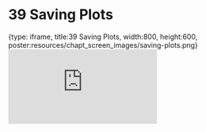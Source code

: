 # 39 Saving Plots
 
{type: iframe, title:39 Saving Plots, width:800, height:600, poster:resources/chapt_screen_images/saving-plots.png}
![](https://datatrail-jhu.github.io/DataTrail/no_toc/saving-plots.html)
 

 

